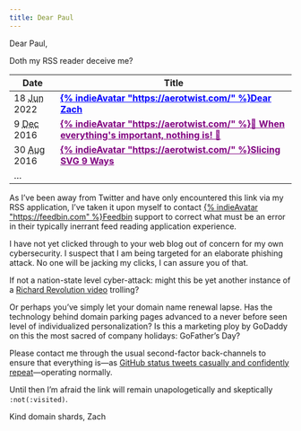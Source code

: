 ```yaml
---
title: Dear Paul
---
```

Dear Paul,

Doth my RSS reader deceive me?

<div class="livedemo" data-demo-label="A Lying RSS Feed Reader">
<style>
#feedreader :link,
#feedreader :link:visited {
  color: purple;
  text-decoration-color: purple;
  font-weight: bold;
}
#feedreader #first {
  color: blue;
  text-decoration-color: blue;
}
</style>
<table id="feedreader">
  <thead class="sr-only">
    <tr>
      <th class="numeric">Date</th>
      <th>Title</th>
    </tr>
  </thead>
  <tbody>
    <tr>
      <td class="numeric">18 <abbr title="June">Jun</abbr> 2022</td>
      <td><a href="https://aerotwist.com/blog/dear-zach/" id="first">{% indieAvatar "https://aerotwist.com/" %}Dear Zach</a></td>
    </tr>
    <tr>
      <td class="numeric">9 <abbr title="December">Dec</abbr> 2016</td>
      <td><a href="https://aerotwist.com/blog/when-everything-is-important-nothing-is/">{% indieAvatar "https://aerotwist.com/" %}🌟 When everything's important, nothing is! 🌟</a></td>
    </tr>
    <tr>
      <td class="numeric">30 <abbr title="August">Aug</abbr> 2016</td>
      <td><a href="https://aerotwist.com/blog/slicing-svg-9-ways/">{% indieAvatar "https://aerotwist.com/" %}Slicing SVG 9 Ways</a></td>
    </tr>
    <tr>
      <td class="numeric">…</td>
      <td></td>
    </tr>
  </tbody>
</table>
</div>

As I’ve been away from Twitter and have only encountered this link via my RSS application, I’ve taken it upon myself to contact [{% indieAvatar "https://feedbin.com" %}Feedbin](https://feedbin.com/) support to correct what must be an error in their typically inerrant feed reading application experience.

I have not yet clicked through to your web blog out of concern for my own cybersecurity. I suspect that I am being targeted for an elaborate phishing attack. No one will be jacking my clicks, I can assure you of that.

If not a nation-state level cyber-attack: might this be yet another instance of a [Richard Revolution video](https://www.youtube.com/watch?v=dQw4w9WgXcQ) trolling?

Or perhaps you’ve simply let your domain name renewal lapse. Has the technology behind domain parking pages advanced to a never before seen level of individualized personalization? Is this a marketing ploy by GoDaddy on this the most sacred of company holidays: GoFather’s Day?

Please contact me through the usual second-factor back-channels to ensure that everything is—as [GitHub status tweets casually and confidently repeat](https://twitter.com/githubstatus/status/1537677946030260226)—operating normally.

Until then I’m afraid the link will remain unapologetically and skeptically `:not(:visited)`.

Kind domain shards,
Zach